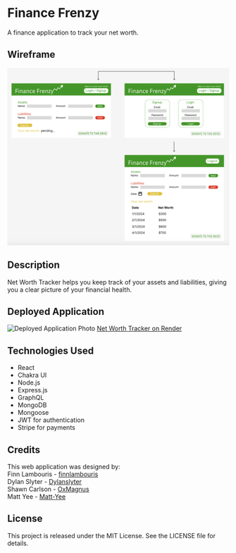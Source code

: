 # Finance Frenzy
A finance application to track your net worth.

## Wireframe
![Wireframe](./client/public/Wireframe.png)

## Description
Net Worth Tracker helps you keep track of your assets and liabilities, giving you a clear picture of your financial health.

## Deployed Application
![Deployed Application Photo]()
[Net Worth Tracker on Render](https://financefrenzy.onrender.com)

## Technologies Used
- React
- Chakra UI
- Node.js
- Express.js
- GraphQL
- MongoDB
- Mongoose
- JWT for authentication
- Stripe for payments

## Credits
This web application was designed by:<br>
Finn Lambouris - [finnlambouris](https://github.com/finnlambouris)<br>
Dylan Slyter - [Dylanslyter](https://github.com/Dylanslyter)<br>
Shawn Carlson - [OxMagnus](https://github.com/OxMagnus)<br>
Matt Yee - [Matt-Yee](https://github.com/Matt-Yee)<br>

## License
This project is released under the MIT License. See the LICENSE file for details.
